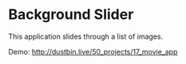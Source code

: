 # Background Slider

This application slides through a list of images.

Demo: http://dustbin.live/50_projects/17_movie_app
